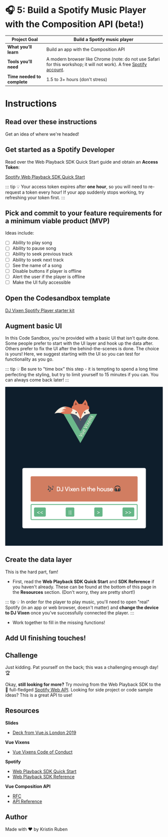 # 🎧 5: Build a Spotify Music Player with the Composition API (beta!)

| **Project Goal**            | Build a Spotify music player                                                                                                                              |
| --------------------------- | --------------------------------------------------------------------------------------------------------------------------------------------------------- |
| **What you’ll learn**       | Build an app with the Composition API                                                                                                                     |
| **Tools you’ll need**       | A modern browser like Chrome (note: do not use Safari for this workshop; it will not work). A free [Spotify account](https://www.spotify.com/us/signup/). |
| **Time needed to complete** | 1.5 to 3+ hours (don't stress)                                                                                                                            |

# Instructions

## Read over these instructions

Get an idea of where we're headed!

## Get started as a Spotify Developer

Read over the Web Playback SDK Quick Start guide and obtain an **Access Token**:

[Spotify Web Playback SDK Quick Start](https://developer.spotify.com/documentation/web-playback-sdk/quick-start/)

::: tip 💡
Your access token expires after **one hour**, so you will need to re-request a token every hour! If your app suddenly stops working, try refreshing your token first.
:::

## Pick and commit to your feature requirements for a minimum viable product (MVP)

Ideas include:

-   [ ] Ability to play song
-   [ ] Ability to pause song
-   [ ] Ability to seek previous track
-   [ ] Ability to seek next track
-   [ ] See the name of a song
-   [ ] Disable buttons if player is offline
-   [ ] Alert the user if the player is offline
-   [ ] Make the UI fully accessible

## Open the Codesandbox template

[DJ Vixen Spotify Player starter kit](https://codesandbox.io/s/dj-vixen-cm00g)

## Augment basic UI

In this Code Sandbox, you're provided with a basic UI that isn't quite done. Some people prefer to start with the UI layer and hook up the data after. Others prefer to fix the UI after the behind-the-scenes is done. The choice is yours! Here, we suggest starting with the UI so you can test for functionality as you go.

::: tip 💡
Be sure to "time box" this step - it is tempting to spend a long time perfecting the styling, but try to limit yourself to 15 minutes if you can. You can always come back later!
:::

![base app](./images/mini6_1.png)

## Create the data layer

This is the hard part, fam!

-   First, read the **Web Playback SDK Quick Start** and **SDK Reference** if you haven't already. These can be found at the bottom of this page in the **Resources** section. (Don't worry, they are pretty short!)

::: tip 💡
In order for the player to play music, you'll need to open "real" Spotify (in an app or web browser, doesn't matter) and **change the device to DJ Vixen** once you've successfully connected the player.
:::

-   Work together to fill in the missing functions!

## Add UI finishing touches!

## Challenge

Just kidding. Pat yourself on the back; this was a challenging enough day! 🏆

Okay, **still looking for more?** Try moving from the Web Playback SDK to the 🥁 full-fledged [Spotify Web API](https://developer.spotify.com/documentation/web-api/). Looking for side project or code sample ideas? This is a great API to use!

## Resources

**Slides**

- [Deck from Vue.js London 2019](https://docs.google.com/presentation/d/15aACMcHrUJWn1jpauRY3Jf6KDL2KrDWsoRAu-xqNeBg/edit?usp=sharing)

**Vue Vixens**

- [Vue Vixens Code of Conduct](https://github.com/VueVixens/docs/blob/master/workshop/CODE_OF_CONDUCT.md)

**Spotify**

- [Web Playback SDK Quick Start](https://developer.spotify.com/documentation/web-playback-sdk/quick-start/)
- [Web Playback SDK Reference](https://developer.spotify.com/documentation/web-playback-sdk/reference/)

**Vue Composition API**

- [RFC](https://vue-composition-api-rfc.netlify.com/)
- [API Reference](https://vue-composition-api-rfc.netlify.com/api.html)

## Author

Made with ❤️ by Kristin Ruben
